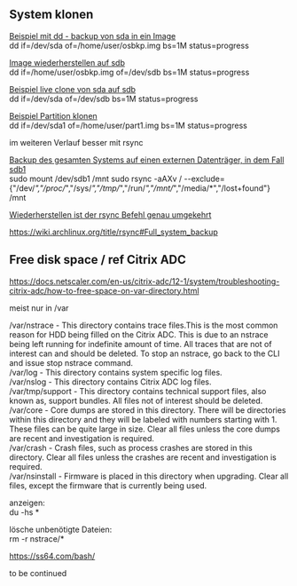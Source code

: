 ## System klonen

<ins>Beispiel mit dd - backup von sda in ein Image</ins>  
dd if=/dev/sda of=/home/user/osbkp.img bs=1M status=progress

<ins>Image wiederherstellen auf sdb</ins>  
dd if=/home/user/osbkp.img of=/dev/sdb bs=1M status=progress

<ins>Beispiel live clone von sda auf sdb</ins>  
dd if=/dev/sda of=/dev/sdb bs=1M status=progress

<ins>Beispiel Partition klonen</ins>  
dd if=/dev/sda1 of=/home/user/part1.img bs=1M status=progress

im weiteren Verlauf besser mit rsync

<ins>Backup des gesamten Systems auf einen externen Datenträger, in dem Fall sdb1</ins>  
sudo mount /dev/sdb1 /mnt
sudo rsync -aAXv / --exclude={"/dev/*","/proc/*","/sys/*","/tmp/*","/run/*","/mnt/*","/media/*","/lost+found"} /mnt


<ins>Wiederherstellen ist der rsync Befehl genau umgekehrt</ins>  

https://wiki.archlinux.org/title/rsync#Full_system_backup



## Free disk space / ref Citrix ADC  
https://docs.netscaler.com/en-us/citrix-adc/12-1/system/troubleshooting-citrix-adc/how-to-free-space-on-var-directory.html

meist nur in /var  

/var/nstrace - This directory contains trace files.This is the most common reason for HDD being filled on the Citrix ADC. This is due to an nstrace being left running for indefinite amount of time. All traces that are not of interest can and should be deleted. To stop an nstrace, go back to the CLI and issue stop nstrace command.  
/var/log - This directory contains system specific log files.  
/var/nslog - This directory contains Citrix ADC log files.  
/var/tmp/support - This directory contains technical support files, also known as, support bundles. All files not of interest should be deleted.  
/var/core - Core dumps are stored in this directory. There will be directories within this directory and they will be labeled with numbers starting with 1. These files can be quite large in size. Clear all files unless the core dumps are recent and investigation is required.  
/var/crash - Crash files, such as process crashes are stored in this directory. Clear all files unless the crashes are recent and investigation is required.  
/var/nsinstall -  Firmware is placed in this directory when upgrading. Clear all files, except the firmware that is currently being used.  

anzeigen:  
du -hs *  

lösche unbenötigte Dateien:  
rm -r nstrace/*  


https://ss64.com/bash/


to be continued
